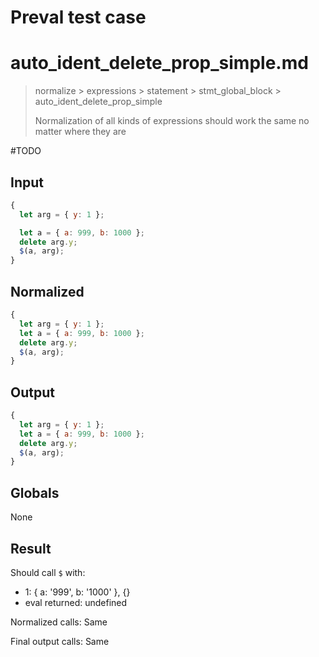 # Preval test case

# auto_ident_delete_prop_simple.md

> normalize > expressions > statement > stmt_global_block > auto_ident_delete_prop_simple
>
> Normalization of all kinds of expressions should work the same no matter where they are

#TODO

## Input

`````js filename=intro
{
  let arg = { y: 1 };

  let a = { a: 999, b: 1000 };
  delete arg.y;
  $(a, arg);
}
`````

## Normalized

`````js filename=intro
{
  let arg = { y: 1 };
  let a = { a: 999, b: 1000 };
  delete arg.y;
  $(a, arg);
}
`````

## Output

`````js filename=intro
{
  let arg = { y: 1 };
  let a = { a: 999, b: 1000 };
  delete arg.y;
  $(a, arg);
}
`````

## Globals

None

## Result

Should call `$` with:
 - 1: { a: '999', b: '1000' }, {}
 - eval returned: undefined

Normalized calls: Same

Final output calls: Same
